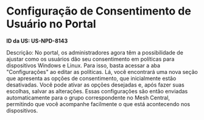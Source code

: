 # Configuração de Consentimento de Usuário no Portal

**ID da US: US-NPD-8143**

Descrição: No portal, os administradores agora têm a possibilidade de ajustar como os usuários dão seu consentimento em políticas para dispositivos Windows e Linux. Para isso, basta acessar a aba "Configurações" ao editar as políticas. Lá, você encontrará uma nova seção que apresenta as opções de consentimento, que inicialmente estão desativadas. Você pode ativar as opções desejadas e, após fazer suas escolhas, salvar as alterações. Essas configurações são então enviadas automaticamente para o grupo correspondente no Mesh Central, permitindo que você acompanhe facilmente o que está acontecendo nos dispositivos.